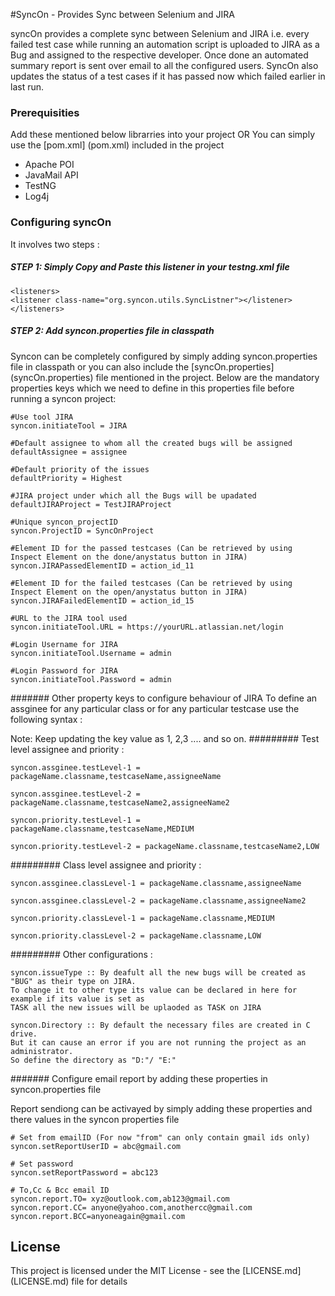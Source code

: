 #SyncOn - Provides Sync between Selenium and JIRA

syncOn provides a complete sync between Selenium and JIRA i.e. every failed test case while running an automation script is uploaded to JIRA as a Bug and assigned to the respective developer. Once done an automated summary report is sent over email to all the configured users. SyncOn also updates the status of a test cases if it has passed now which failed earlier in last run. 


### Prerequisities
Add these mentioned below librarries into your project OR You can simply use the [pom.xml] (pom.xml) included in the project
* Apache POI
* JavaMail API
* TestNG
* Log4j


### Configuring syncOn
It involves two steps :

##### STEP 1: Simply Copy and Paste this listener in your testng.xml file 

```
<listeners>
<listener class-name="org.syncon.utils.SyncListner"></listener>
</listeners>
```

##### STEP 2: Add syncon.properties file in classpath

Syncon can be completely configured by simply adding syncon.properties file in classpath or you can also include the [syncOn.properties] (syncOn.properties) file mentioned in the project. Below are the mandatory properties keys which we need to define in this properties file before running a syncon project: 


```
#Use tool JIRA
syncon.initiateTool = JIRA

#Default assignee to whom all the created bugs will be assigned
defaultAssignee = assignee

#Default priority of the issues
defaultPriority = Highest

#JIRA project under which all the Bugs will be upadated
defaultJIRAProject = TestJIRAProject

#Unique syncon_projectID 
syncon.ProjectID = SyncOnProject

#Element ID for the passed testcases (Can be retrieved by using Inspect Element on the done/anystatus button in JIRA)
syncon.JIRAPassedElementID = action_id_11

#Element ID for the failed testcases (Can be retrieved by using Inspect Element on the open/anystatus button in JIRA)
syncon.JIRAFailedElementID = action_id_15

#URL to the JIRA tool used
syncon.initiateTool.URL = https://yourURL.atlassian.net/login

#Login Username for JIRA
syncon.initiateTool.Username = admin

#Login Password for JIRA
syncon.initiateTool.Password = admin

```

####### Other property keys to configure behaviour of JIRA
To define an assginee for  any particular class or for any particular testcase use the following syntax :

Note:  Keep updating the key value as 1, 2,3 .... and so on. 
######### Test level assignee and priority :

```
syncon.assginee.testLevel-1 = packageName.classname,testcaseName,assigneeName

syncon.assginee.testLevel-2 = packageName.classname,testcaseName2,assigneeName2

syncon.priority.testLevel-1 = packageName.classname,testcaseName,MEDIUM

syncon.priority.testLevel-2 = packageName.classname,testcaseName2,LOW
```

######### Class level assignee and priority :

```
syncon.assginee.classLevel-1 = packageName.classname,assigneeName

syncon.assginee.classLevel-2 = packageName.classname,assigneeName2

syncon.priority.classLevel-1 = packageName.classname,MEDIUM

syncon.priority.classLevel-2 = packageName.classname,LOW
```

######### Other configurations :

```
syncon.issueType :: By deafult all the new bugs will be created as "BUG" as their type on JIRA.
To change it to other type its value can be declared in here for example if its value is set as 
TASK all the new issues will be uplaoded as TASK on JIRA

syncon.Directory :: By default the necessary files are created in C drive.
But it can cause an error if you are not running the project as an administrator.
So define the directory as "D:"/ "E:"
```

####### Configure email report by adding these properties in syncon.properties file

Report sendiong can be activayed by simply adding these properties and there values 
in the syncon properties file

```
# Set from emailID (For now "from" can only contain gmail ids only)
syncon.setReportUserID = abc@gmail.com

# Set password
syncon.setReportPassword = abc123

# To,Cc & Bcc email ID
syncon.report.TO= xyz@outlook.com,ab123@gmail.com
syncon.report.CC= anyone@yahoo.com,anothercc@gmail.com
syncon.report.BCC=anyoneagain@gmail.com
```

## License

This project is licensed under the MIT License - see the [LICENSE.md] (LICENSE.md) file for details
